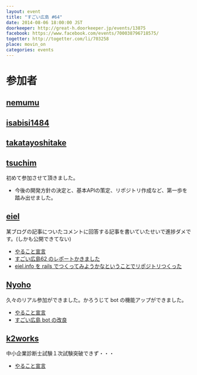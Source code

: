 ```yaml
---
layout: event
title: "すごい広島 #64"
date: 2014-08-06 18:00:00 JST
doorkeeper: http://great-h.doorkeeper.jp/events/13875
facebook: https://www.facebook.com/events/700038796718575/
togetter: http://togetter.com/li/703258
place: movin_on
categories: events
---
```


# 参加者


## [nemumu](https://github.com/nemumu)


## [isabisi1484](http://twitter.com/isabisi1484)


## [takatayoshitake](http://twitter.com/takatayoshitake)


## [tsuchim](http://twitter.com/tsuchim)

初めて参加させて頂きました。

* 今後の開発方針の決定と、基本APIの策定、リポジトリ作成など、第一歩を踏み出せました。

## [eiel](http://eiel.info/)

某ブログの記事についたコメントに回答する記事を書いていたせいで進捗ダメです。(しかも公開できてない)

* [やること宣言](https://github.com/great-h/great-h.github.io/issues/1118)
* [すごい広島62 のレポートかきました](https://www.facebook.com/great.hiroshima/posts/431842923625025)
* [eiel.info を rails でつくってみようかなということでリポジトリつくった](https://github.com/eiel/eiel.info)


## [Nyoho](http://nyoho.jp)

久々のリアル参加ができました。かろうじて bot の機能アップができました。

* [やること宣言](https://github.com/great-h/great-h.github.io/issues/1122)
* [すごい広島 bot の改良](https://github.com/great-h/great-bot/pull/19)

## [k2works](https://github.com/k2works)

中小企業診断士試験１次試験突破できず・・・

* [やること宣言](https://github.com/great-h/great-h.github.io/issues/1136)
